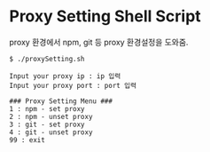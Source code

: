 # Proxy Setting Shell Script

proxy 환경에서 npm, git 등 proxy 환경설정을 도와줌. 

```
$ ./proxySetting.sh

Input your proxy ip : ip 입력
Input your proxy port : port 입력 

### Proxy Setting Menu ###
1 : npm - set proxy
2 : npm - unset proxy
3 : git - set proxy
4 : git - unset proxy
99 : exit

```